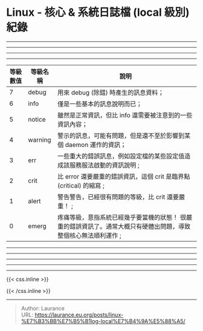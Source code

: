 # Linux - 核心 & 系統日誌檔 (local 級別) 紀錄


***
***
***
***


|  等級數值  |  等級名稱   |  							 							說明  
|  --------  |  --------   |  -------------------------------------------------------------------------------------------------------------------
|	  7		 |    debug    |  用來 debug (除錯) 時產生的訊息資料；																				|
|	  6		 |    info     |  僅是一些基本的訊息說明而已；																						|
|	  5		 |	  notice   |  雖然是正常資訊，但比 info 還需要被注意到的一些資訊內容；															|
|	  4		 |    warning  |  警示的訊息，可能有問題，但是還不至於影響到某個 daemon 運作的資訊；												|
|	  3		 |    err      |  一些重大的錯誤訊息，例如設定檔的某些設定值造成該服務服法啟動的資訊說明 ;											|
|	  2		 |    crit     |  比 error 還要嚴重的錯誤資訊，這個 crit 是臨界點 (critical) 的縮寫 ;												|
|	  1		 |    alert    |  警告警告，已經很有問題的等級，比 crit 還要嚴重！ ;																|
|	  0		 |    emerg    |  疼痛等級，意指系統已經幾乎要當機的狀態！ 很嚴重的錯誤資訊了。通常大概只有硬體出問題，導致整個核心無法順利運作 ;	|

***
***
***
***


***

{{< css.inline >}}
<style>
.emojify {
	font-family: Apple Color Emoji, Segoe UI Emoji, NotoColorEmoji, Segoe UI Symbol, Android Emoji, EmojiSymbols;
	font-size: 2rem;
	vertical-align: middle;
}
@media screen and (max-width:650px) {
  .nowrap {
    display: block;
    margin: 25px 0;
  }
}
</style>
{{< /css.inline >}}


---

> Author: Laurance  
> URL: https://laurance.eu.org/posts/linux-%E7%B3%BB%E7%B5%B1log-local%E7%B4%9A%E5%88%A5/  

